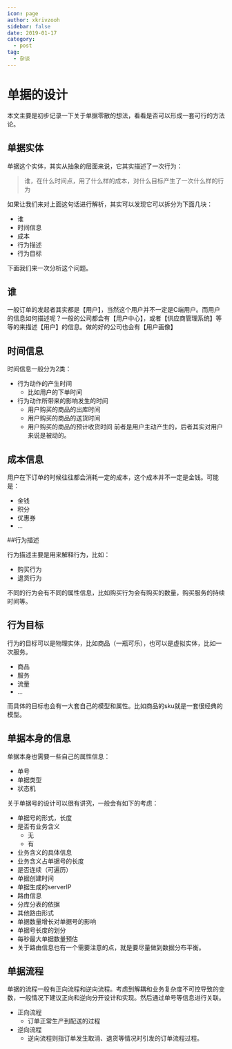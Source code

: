 ```yaml
---
icon: page
author: xkrivzooh
sidebar: false
date: 2019-01-17
category:
  - post
tag:
  - 杂谈
---
```


# 单据的设计

本文主要是初步记录一下关于单据零散的想法，看看是否可以形成一套可行的方法论。

## 单据实体

单据这个实体，其实从抽象的层面来说，它其实描述了一次行为：

> 谁，在什么时间点，用了什么样的成本，对什么目标产生了一次什么样的行为

如果让我们来对上面这句话进行解析，其实可以发现它可以拆分为下面几块：

- 谁
- 时间信息
- 成本
- 行为描述
- 行为目标
 
下面我们来一次分析这个问题。

## 谁

一般订单的发起者其实都是【用户】，当然这个用户并不一定是C端用户。而用户的信息如何描述呢？一般的公司都会有【用户中心】，或者【供应商管理系统】等等的来描述【用户】的信息。做的好的公司也会有【用户画像】

## 时间信息

时间信息一般分为2类：

- 行为动作的产生时间
    - 比如用户的下单时间
- 行为动作所带来的影响发生的时间
    - 用户购买的商品的出库时间
    - 用户购买的商品的送货时间
    - 用户购买的商品的预计收货时间
前者是用户主动产生的，后者其实对用户来说是被动的。

## 成本信息

用户在下订单的时候往往都会消耗一定的成本，这个成本并不一定是金钱。可能是：

- 金钱
- 积分
- 优惠券
- ...

##行为描述

行为描述主要是用来解释行为，比如：

- 购买行为
- 退货行为

不同的行为会有不同的属性信息，比如购买行为会有购买的数量，购买服务的持续时间等。


## 行为目标

行为的目标可以是物理实体，比如商品（一瓶可乐），也可以是虚拟实体，比如一次服务。

- 商品
- 服务
- 流量
- ...

而具体的目标也会有一大套自己的模型和属性。比如商品的sku就是一套很经典的模型。

## 单据本身的信息

单据本身也需要一些自己的属性信息：

- 单号
- 单据类型
- 状态机
 
关于单据号的设计可以很有讲究，一般会有如下的考虑：

- 单据号的形式，长度
- 是否有业务含义
    - 无
    - 有
- 业务含义的具体信息
- 业务含义占单据号的长度
- 是否连续（可遍历）
- 单据创建时间
- 单据生成的serverIP
- 路由信息
- 分库分表的依据
- 其他路由形式
- 单据数量增长对单据号的影响
- 单据号长度的划分
- 每秒最大单据数量预估
- 关于路由信息也有一个需要注意的点，就是要尽量做到数据分布平衡。

## 单据流程

单据的流程一般有正向流程和逆向流程。考虑到解耦和业务复杂度不可控导致的变数，一般情况下建议正向和逆向分开设计和实现。然后通过单号等信息进行关联。

- 正向流程
    - 订单正常生产到配送的过程
- 逆向流程
    - 逆向流程则指订单发生取消、退货等情况时引发的订单流程过程。

<!-- @include: ../scaffolds/post_footer.md -->
